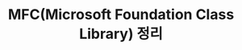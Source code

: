 ---
title: "MFC(Microsoft Foundation Class Library) 정리"
permalink: /categories/mfc/
layout: category
author_profile: true
taxonomy: mfc
sidebar_main : true
---